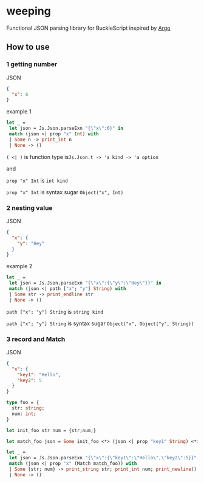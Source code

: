 # weeping

Functional JSON parsing library for BuckleScript inspired by [Argo](https://github.com/thoughtbot/Argo)

## How to use

### 1 getting number

JSON

```json
{
  "x": 6
}
```

example 1

```OCaml
let _ =
 let json = Js.Json.parseExn "{\"x\":6}" in
 match (json <| prop "x" Int) with
 | Some n -> print_int n
 | None -> ()
```

`( <| )` is function type is`Js.Json.t -> 'a kind -> 'a option`

and

`prop "x" Int` is `int kind`

`prop "x" Int` is syntax sugar `Object("x", Int)`

### 2 nesting value

JSON

```json
{
  "x": {
    "y": "Hey"
  }
}
```

example 2

```OCaml
let _ =
 let json = Js.Json.parseExn "{\"x\":{\"y\":\"Hey\"}}" in
 match (json <| path ["x"; "y"] String) with
 | Some str -> print_endline str
 | None -> ()
```

`path ["x"; "y"] String` is `string kind`

`path ["x"; "y"] String` is syntax sugar `Object("x", Object("y", String))`

### 3 record and Match

JSON

```json
{
  "x": {
    "key1": "Hello",
    "key2": 5
  }
}
```

```OCaml
type foo = {
  str: string;
  num: int;
}

let init_foo str num = {str;num;}

let match_foo json = Some init_foo <*> (json <| prop "key1" String) <*> (json <| prop "key2" Int)

let _ =
 let json = Js.Json.parseExn "{\"x\":{\"key1\":\"Hello\",\"key2\":5}}" in
 match (json <| prop "x" (Match match_foo)) with
 | Some {str; num} -> print_string str; print_int num; print_newline()
 | None -> ()
```
